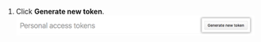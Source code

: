 1. Click **Generate new token**.
   ![Generate new token button](/assets/images/help/settings/generate_new_token.png)